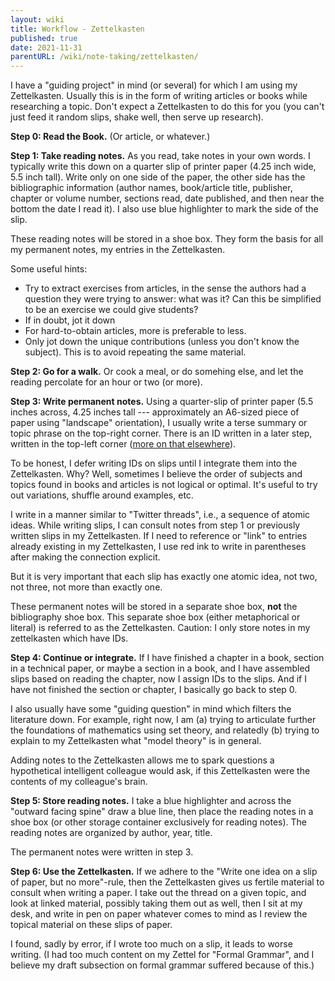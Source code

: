 ```yaml
---
layout: wiki
title: Workflow - Zettelkasten
published: true
date: 2021-11-31
parentURL: /wiki/note-taking/zettelkasten/
---
```


I have a "guiding project" in mind (or several) for which I am using my
Zettelkasten. Usually this is in the form of writing articles or books
while researching a topic. Don't expect a Zettelkasten to do this for
you (you can't just feed it random slips, shake well, then serve up
research).

**Step 0: Read the Book.** (Or article, or whatever.)

**Step 1: Take reading notes.** As you read, take notes in your own words.
I typically write this down on a quarter slip of printer paper (4.25
inch wide, 5.5 inch tall). Write only on one side of the paper, the
other side has the bibliographic information (author names, book/article
title, publisher, chapter or volume number, sections read, date
published, and then near the bottom the date I read it). I also use blue
highlighter to mark the side of the slip.

These reading notes will be stored in a shoe box. They form the basis
for all my permanent notes, my entries in the Zettelkasten.

Some useful hints:
- Try to extract exercises from articles, in the sense the authors had a
  question they were trying to answer: what was it? Can this be
  simplified to be an exercise we could give students?
- If in doubt, jot it down
- For hard-to-obtain articles, more is preferable to less.
- Only jot down the unique contributions (unless you don't know the
  subject). This is to avoid repeating the same material.

**Step 2: Go for a walk.** Or cook a meal, or do somehing else, and let
the reading percolate for an hour or two (or more).

**Step 3: Write permanent notes.**
Using a quarter-slip of printer paper (5.5 inches across, 4.25 inches
tall --- approximately an A6-sized piece of paper using "landscape"
orientation), I usually write a terse summary or topic phrase on the
top-right corner. There is an ID written in a later step, written in the
top-left corner ([more on that elsewhere](./id-scheme)).

To be honest, I defer writing IDs on slips until I integrate them into
the Zettelkasten. Why? Well, sometimes I believe the order of subjects
and topics found in books and articles is not logical or optimal. It's
useful to try out variations, shuffle around examples, etc.

I write in a manner similar to "Twitter threads", i.e., a sequence of
atomic ideas. While writing slips, I can consult notes from step 1 or
previously written slips in my Zettelkasten. If I need to reference or
"link" to entries already existing in my Zettelkasten, I use red ink to
write in parentheses after making the connection explicit.

But it is very important that each slip has exactly one atomic idea, not
two, not three, not more than exactly one.

These permanent notes will be stored in a separate shoe box, **not** the
bibliography shoe box. This separate shoe box (either metaphorical or
literal) is referred to as the Zettelkasten. Caution: I only store notes
in my zettelkasten which have IDs.

**Step 4: Continue or integrate.**
If I have finished a chapter in a book, section in a technical paper, or
maybe a section in a book, and I have assembled slips based on reading
the chapter, now I assign IDs to the slips. And if I have not finished
the section or chapter, I basically go back to step 0.

I also usually have some "guiding question" in mind which filters the
literature down. For example, right now, I am (a) trying to articulate
further the foundations of mathematics using set theory, and relatedly
(b) trying to explain to my Zettelkasten what "model theory" is in
general.

Adding notes to the Zettelkasten allows me to spark questions a
hypothetical intelligent colleague would ask, if this Zettelkasten were
the contents of my colleague's brain.

**Step 5: Store reading notes.**
I take a blue highlighter and across the "outward facing spine" draw a
blue line, then place the reading notes in a shoe box (or other storage
container exclusively for reading notes). The reading notes are
organized by author, year, title.

The permanent notes were written in step 3.


**Step 6: Use the Zettelkasten.**
If we adhere to the "Write one idea on a slip of paper, but no
more"-rule, then the Zettelkasten gives us fertile material to consult
when writing a paper. I take out the thread on a given topic, and look
at linked material, possibly taking them out as well, then I sit at my
desk, and write in pen on paper whatever comes to mind as I review the
topical material on these slips of paper.

I found, sadly by error, if I wrote too much on a slip, it leads to
worse writing. (I had too much content on my Zettel for "Formal
Grammar", and I believe my draft subsection on formal grammar suffered
because of this.)
